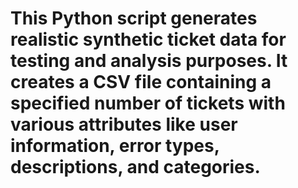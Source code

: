  # This Python script generates realistic synthetic ticket data for testing and analysis purposes. It creates a CSV file containing a specified number of tickets with various attributes like user information, error types, descriptions, and categories.